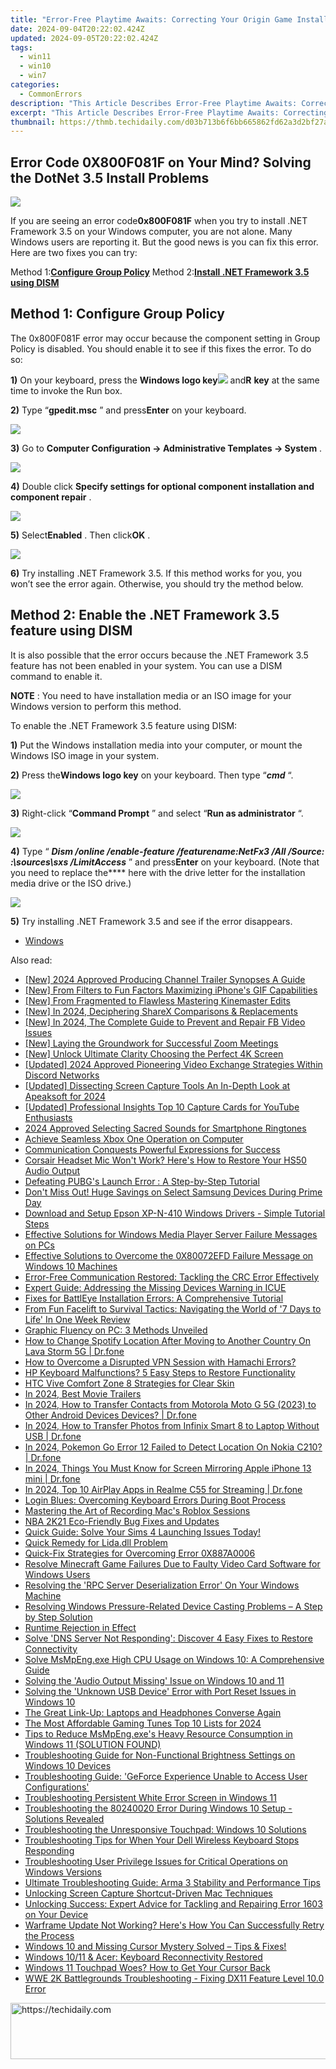 ```yaml
---
title: "Error-Free Playtime Awaits: Correcting Your Origin Game Installation Problems"
date: 2024-09-04T20:22:02.424Z
updated: 2024-09-05T20:22:02.424Z
tags:
  - win11
  - win10
  - win7
categories:
  - CommonErrors
description: "This Article Describes Error-Free Playtime Awaits: Correcting Your Origin Game Installation Problems"
excerpt: "This Article Describes Error-Free Playtime Awaits: Correcting Your Origin Game Installation Problems"
thumbnail: https://thmb.techidaily.com/d03b713b6f6bb665862fd62a3d2bf27a022b75c767766bbee971744ee132695c.jpg
---
```


## Error Code 0X800F081F on Your Mind? Solving the DotNet 3.5 Install Problems

![](https://images.drivereasy.com/wp-content/uploads/2017/09/img_59b8a7b95c3a7.png)

 If you are seeing an error code**0x800F081F** when you try to install .NET Framework 3.5 on your Windows computer, you are not alone. Many Windows users are reporting it. But the good news is you can fix this error. Here are two fixes you can try:

 Method 1:[**Configure Group Policy**](https://tools.techidaily.com/drivereasy/download/)
 Method 2:[**Install .NET Framework 3.5 using DISM**](https://tools.techidaily.com/drivereasy/download/)

## Method 1: Configure Group Policy

 The 0x800F081F error may occur because the component setting in Group Policy is disabled. You should enable it to see if this fixes the error. To do so:

**1)** On your keyboard, press the   **Windows logo key![](https://images.drivereasy.com/wp-content/uploads/2017/08/img_59a516b53b983.png)**  and**R** **key** at the same time to invoke the Run box.

**2)**  Type “**gpedit.msc** ” and press**Enter** on your keyboard.

![](https://images.drivereasy.com/wp-content/uploads/2017/09/img_59b8b46182da0.png)

**3)**  Go to **Computer Configuration -> Administrative Templates -> System** .

![](https://images.drivereasy.com/wp-content/uploads/2017/09/img_59b8b4b628c80.jpg)

**4)** Double click **Specify settings for optional component installation and component repair** .

![](https://images.drivereasy.com/wp-content/uploads/2017/09/img_59b8cb90d9ace.jpg)

**5)** Select**Enabled** . Then click**OK** .

![](https://images.drivereasy.com/wp-content/uploads/2017/09/img_59b8cd1538e66.jpg)

**6)** Try installing .NET Framework 3.5\. If this method works for you, you won’t see the error again. Otherwise, you should try the method below.

## Method 2: Enable the .NET Framework 3.5 feature using DISM

 It is also possible that the error occurs because the .NET Framework 3.5 feature has not been enabled in your system. You can use a DISM command to enable it.

**NOTE** : You need to have installation media or an ISO image for your Windows version to perform this method.

To enable the .NET Framework 3.5 feature using DISM:

**1)** Put the Windows installation media into your computer, or mount the Windows ISO image in your system.

**2)** Press the**Windows logo key** on your keyboard. Then type “**_cmd_** “.

![](https://images.drivereasy.com/wp-content/uploads/2017/09/img_59b7455a57b7b.png)

**3)** Right-click “**Command Prompt** ” and select “**Run as administrator** “.

![](https://images.drivereasy.com/wp-content/uploads/2017/09/img_59b75954000f6.png)

**4)** Type “ _**Dism /online /enable-feature /featurename:NetFx3 /All /Source:**_ **<DRIVE>** _**:\\sources\\sxs /LimitAccess**_ ” and press**Enter** on your keyboard. (Note that you need to replace the**<DRIVE>** here with the drive letter for the installation media drive or the ISO drive.)

![](https://images.drivereasy.com/wp-content/uploads/2017/09/img_59b8d9fc19402.png)

**5)**  Try installing .NET Framework 3.5 and see if the error disappears.

* [Windows](https://tools.techidaily.com/drivereasy/download/)

<ins class="adsbygoogle"
     style="display:block"
     data-ad-format="autorelaxed"
     data-ad-client="ca-pub-7571918770474297"
     data-ad-slot="1223367746"></ins>



<ins class="adsbygoogle"
     style="display:block"
     data-ad-client="ca-pub-7571918770474297"
     data-ad-slot="8358498916"
     data-ad-format="auto"
     data-full-width-responsive="true"></ins>

<span class="atpl-alsoreadstyle">Also read:</span>
<div><ul>
<li><a href="https://youtube-web.techidaily.com/024-approved-producing-channel-trailer-synopses-a-guide/"><u>[New] 2024 Approved  Producing Channel Trailer Synopses  A Guide</u></a></li>
<li><a href="https://some-knowledge.techidaily.com/new-from-filters-to-fun-factors-maximizing-iphones-gif-capabilities/"><u>[New] From Filters to Fun Factors  Maximizing iPhone's GIF Capabilities</u></a></li>
<li><a href="https://some-techniques.techidaily.com/new-from-fragmented-to-flawless-mastering-kinemaster-edits/"><u>[New] From Fragmented to Flawless  Mastering Kinemaster Edits</u></a></li>
<li><a href="https://screen-activity-recording.techidaily.com/new-in-2024-deciphering-sharex-comparisons-and-replacements/"><u>[New] In 2024, Deciphering ShareX  Comparisons & Replacements</u></a></li>
<li><a href="https://facebook-video-recording.techidaily.com/new-in-2024-the-complete-guide-to-prevent-and-repair-fb-video-issues/"><u>[New] In 2024, The Complete Guide to Prevent and Repair FB Video Issues</u></a></li>
<li><a href="https://screen-video-capture.techidaily.com/new-laying-the-groundwork-for-successful-zoom-meetings/"><u>[New] Laying the Groundwork for Successful Zoom Meetings</u></a></li>
<li><a href="https://some-approaches.techidaily.com/new-unlock-ultimate-clarity-choosing-the-perfect-4k-screen/"><u>[New] Unlock Ultimate Clarity  Choosing the Perfect 4K Screen</u></a></li>
<li><a href="https://discord-videos.techidaily.com/updated-2024-approved-pioneering-video-exchange-strategies-within-discord-networks/"><u>[Updated] 2024 Approved  Pioneering Video Exchange Strategies Within Discord Networks</u></a></li>
<li><a href="https://digital-screen-recording.techidaily.com/updated-dissecting-screen-capture-tools-an-in-depth-look-at-apeaksoft-for-2024/"><u>[Updated] Dissecting Screen Capture Tools  An In-Depth Look at Apeaksoft for 2024</u></a></li>
<li><a href="https://eaxpv-info.techidaily.com/updated-professional-insights-top-10-capture-cards-for-youtube-enthusiasts/"><u>[Updated] Professional Insights  Top 10 Capture Cards for YouTube Enthusiasts</u></a></li>
<li><a href="https://article-files.techidaily.com/2024-approved-selecting-sacred-sounds-for-smartphone-ringtones/"><u>2024 Approved  Selecting Sacred Sounds for Smartphone Ringtones</u></a></li>
<li><a href="https://common-error.techidaily.com/achieve-seamless-xbox-one-operation-on-computer/"><u>Achieve Seamless Xbox One Operation on Computer</u></a></li>
<li><a href="https://extra-hints.techidaily.com/communication-conquests-powerful-expressions-for-success/"><u>Communication Conquests  Powerful Expressions for Success</u></a></li>
<li><a href="https://common-error.techidaily.com/corsair-headset-mic-wont-work-heres-how-to-restore-your-hs50-audio-output/"><u>Corsair Headset Mic Won't Work? Here's How to Restore Your HS50 Audio Output</u></a></li>
<li><a href="https://common-error.techidaily.com/defeating-pubgs-launch-error-a-step-by-step-tutorial/"><u>Defeating PUBG's Launch Error : A Step-by-Step Tutorial</u></a></li>
<li><a href="https://buynow-info.techidaily.com/dont-miss-out-huge-savings-on-select-samsung-devices-during-prime-day/"><u>Don't Miss Out! Huge Savings on Select Samsung Devices During Prime Day</u></a></li>
<li><a href="https://driver-download.techidaily.com/download-and-setup-epson-xp-n-410-windows-drivers-simple-tutorial-steps/"><u>Download and Setup Epson XP-N-410 Windows Drivers - Simple Tutorial Steps</u></a></li>
<li><a href="https://common-error.techidaily.com/effective-solutions-for-windows-media-player-server-failure-messages-on-pcs/"><u>Effective Solutions for Windows Media Player Server Failure Messages on PCs</u></a></li>
<li><a href="https://common-error.techidaily.com/effective-solutions-to-overcome-the-0x80072efd-failure-message-on-windows-10-machines/"><u>Effective Solutions to Overcome the 0X80072EFD Failure Message on Windows 10 Machines</u></a></li>
<li><a href="https://common-error.techidaily.com/error-free-communication-restored-tackling-the-crc-error-effectively/"><u>Error-Free Communication Restored: Tackling the CRC Error Effectively</u></a></li>
<li><a href="https://common-error.techidaily.com/expert-guide-addressing-the-missing-devices-warning-in-icue/"><u>Expert Guide: Addressing the Missing Devices Warning in ICUE</u></a></li>
<li><a href="https://common-error.techidaily.com/fixes-for-battleye-installation-errors-a-comprehensive-tutorial/"><u>Fixes for BattlEye Installation Errors: A Comprehensive Tutorial</u></a></li>
<li><a href="https://buynow-help.techidaily.com/from-fun-facelift-to-survival-tactics-navigating-the-world-of-7-days-to-life-in-one-week-review/"><u>From Fun Facelift to Survival Tactics: Navigating the World of '7 Days to Life' In One Week Review</u></a></li>
<li><a href="https://driver-install.techidaily.com/graphic-fluency-on-pc-3-methods-unveiled/"><u>Graphic Fluency on PC: 3 Methods Unveiled</u></a></li>
<li><a href="https://fake-location.techidaily.com/how-to-change-spotify-location-after-moving-to-another-country-on-lava-storm-5g-drfone-by-drfone-virtual-android/"><u>How to Change Spotify Location After Moving to Another Country On Lava Storm 5G | Dr.fone</u></a></li>
<li><a href="https://common-error.techidaily.com/how-to-overcome-a-disrupted-vpn-session-with-hamachi-errors/"><u>How to Overcome a Disrupted VPN Session with Hamachi Errors?</u></a></li>
<li><a href="https://common-error.techidaily.com/hp-keyboard-malfunctions-5-easy-steps-to-restore-functionality/"><u>HP Keyboard Malfunctions? 5 Easy Steps to Restore Functionality</u></a></li>
<li><a href="https://fox-http.techidaily.com/htc-vive-comfort-zone-8-strategies-for-clear-skin/"><u>HTC Vive Comfort Zone  8 Strategies for Clear Skin</u></a></li>
<li><a href="https://extra-hints.techidaily.com/in-2024-best-movie-trailers/"><u>In 2024, Best Movie Trailers</u></a></li>
<li><a href="https://android-transfer.techidaily.com/in-2024-how-to-transfer-contacts-from-motorola-moto-g-5g-2023-to-other-android-devices-devices-drfone-by-drfone-transfer-from-android-transfer-from-android/"><u>In 2024, How to Transfer Contacts from Motorola Moto G 5G (2023) to Other Android Devices Devices? | Dr.fone</u></a></li>
<li><a href="https://android-transfer.techidaily.com/in-2024-how-to-transfer-photos-from-infinix-smart-8-to-laptop-without-usb-drfone-by-drfone-transfer-from-android-transfer-from-android/"><u>In 2024, How to Transfer Photos from Infinix Smart 8 to Laptop Without USB | Dr.fone</u></a></li>
<li><a href="https://android-pokemon-go.techidaily.com/in-2024-pokemon-go-error-12-failed-to-detect-location-on-nokia-c210-drfone-by-drfone-virtual-android/"><u>In 2024, Pokemon Go Error 12 Failed to Detect Location On Nokia C210? | Dr.fone</u></a></li>
<li><a href="https://screen-mirror.techidaily.com/in-2024-things-you-must-know-for-screen-mirroring-apple-iphone-13-mini-drfone-by-drfone-ios/"><u>In 2024, Things You Must Know for Screen Mirroring Apple iPhone 13 mini | Dr.fone</u></a></li>
<li><a href="https://screen-mirror.techidaily.com/in-2024-top-10-airplay-apps-in-realme-c55-for-streaming-drfone-by-drfone-android/"><u>In 2024, Top 10 AirPlay Apps in Realme C55 for Streaming | Dr.fone</u></a></li>
<li><a href="https://common-error.techidaily.com/login-blues-overcoming-keyboard-errors-during-boot-process/"><u>Login Blues: Overcoming Keyboard Errors During Boot Process</u></a></li>
<li><a href="https://desktop-recording.techidaily.com/mastering-the-art-of-recording-macs-roblox-sessions/"><u>Mastering the Art of Recording Mac's Roblox Sessions</u></a></li>
<li><a href="https://common-error.techidaily.com/nba-2k21-eco-friendly-bug-fixes-and-updates/"><u>NBA 2K21 Eco-Friendly Bug Fixes and Updates</u></a></li>
<li><a href="https://common-error.techidaily.com/quick-guide-solve-your-sims-4-launching-issues-today/"><u>Quick Guide: Solve Your Sims 4 Launching Issues Today!</u></a></li>
<li><a href="https://common-error.techidaily.com/quick-remedy-for-lidadll-problem/"><u>Quick Remedy for Lida.dll Problem</u></a></li>
<li><a href="https://common-error.techidaily.com/quick-fix-strategies-for-overcoming-error-0x887a0006/"><u>Quick-Fix Strategies for Overcoming Error 0X887A0006</u></a></li>
<li><a href="https://common-error.techidaily.com/resolve-minecraft-game-failures-due-to-faulty-video-card-software-for-windows-users/"><u>Resolve Minecraft Game Failures Due to Faulty Video Card Software for Windows Users</u></a></li>
<li><a href="https://common-error.techidaily.com/resolving-the-rpc-server-deserialization-error-on-your-windows-machine/"><u>Resolving the 'RPC Server Deserialization Error' On Your Windows Machine</u></a></li>
<li><a href="https://common-error.techidaily.com/resolving-windows-pressure-related-device-casting-problems-a-step-by-step-solution/"><u>Resolving Windows Pressure-Related Device Casting Problems – A Step by Step Solution</u></a></li>
<li><a href="https://common-error.techidaily.com/runtime-rejection-in-effect/"><u>Runtime Rejection in Effect</u></a></li>
<li><a href="https://common-error.techidaily.com/solve-dns-server-not-responding-discover-4-easy-fixes-to-restore-connectivity/"><u>Solve 'DNS Server Not Responding': Discover 4 Easy Fixes to Restore Connectivity</u></a></li>
<li><a href="https://common-error.techidaily.com/solve-msmpengexe-high-cpu-usage-on-windows-10-a-comprehensive-guide/"><u>Solve MsMpEng.exe High CPU Usage on Windows 10: A Comprehensive Guide</u></a></li>
<li><a href="https://common-error.techidaily.com/solving-the-audio-output-missing-issue-on-windows-10-and-11/"><u>Solving the 'Audio Output Missing' Issue on Windows 10 and 11</u></a></li>
<li><a href="https://common-error.techidaily.com/solving-the-unknown-usb-device-error-with-port-reset-issues-in-windows-10/"><u>Solving the 'Unknown USB Device' Error with Port Reset Issues in Windows 10</u></a></li>
<li><a href="https://common-error.techidaily.com/the-great-link-up-laptops-and-headphones-converse-again/"><u>The Great Link-Up: Laptops and Headphones Converse Again</u></a></li>
<li><a href="https://some-guidance.techidaily.com/the-most-affordable-gaming-tunes-top-10-lists-for-2024/"><u>The Most Affordable Gaming Tunes  Top 10 Lists for 2024</u></a></li>
<li><a href="https://common-error.techidaily.com/tips-to-reduce-msmpengexes-heavy-resource-consumption-in-windows-11-solution-found/"><u>Tips to Reduce MsMpEng.exe's Heavy Resource Consumption in Windows 11 (SOLUTION FOUND)</u></a></li>
<li><a href="https://common-error.techidaily.com/troubleshooting-guide-for-non-functional-brightness-settings-on-windows-10-devices/"><u>Troubleshooting Guide for Non-Functional Brightness Settings on Windows 10 Devices</u></a></li>
<li><a href="https://common-error.techidaily.com/troubleshooting-guide-geforce-experience-unable-to-access-user-configurations/"><u>Troubleshooting Guide: 'GeForce Experience Unable to Access User Configurations'</u></a></li>
<li><a href="https://common-error.techidaily.com/troubleshooting-persistent-white-error-screen-in-windows-11/"><u>Troubleshooting Persistent White Error Screen in Windows 11</u></a></li>
<li><a href="https://common-error.techidaily.com/troubleshooting-the-80240020-error-during-windows-10-setup-solutions-revealed/"><u>Troubleshooting the 80240020 Error During Windows 10 Setup - Solutions Revealed</u></a></li>
<li><a href="https://common-error.techidaily.com/troubleshooting-the-unresponsive-touchpad-windows-10-solutions/"><u>Troubleshooting the Unresponsive Touchpad: Windows 10 Solutions</u></a></li>
<li><a href="https://common-error.techidaily.com/troubleshooting-tips-for-when-your-dell-wireless-keyboard-stops-responding/"><u>Troubleshooting Tips for When Your Dell Wireless Keyboard Stops Responding</u></a></li>
<li><a href="https://common-error.techidaily.com/troubleshooting-user-privilege-issues-for-critical-operations-on-windows-versions/"><u>Troubleshooting User Privilege Issues for Critical Operations on Windows Versions</u></a></li>
<li><a href="https://win-blog.techidaily.com/ultimate-troubleshooting-guide-arma-3-stability-and-performance-tips/"><u>Ultimate Troubleshooting Guide: Arma 3 Stability and Performance Tips</u></a></li>
<li><a href="https://remote-screen-capture.techidaily.com/unlocking-screen-capture-shortcut-driven-mac-techniques/"><u>Unlocking Screen Capture  Shortcut-Driven Mac Techniques</u></a></li>
<li><a href="https://common-error.techidaily.com/unlocking-success-expert-advice-for-tackling-and-repairing-error-1603-on-your-device/"><u>Unlocking Success: Expert Advice for Tackling and Repairing Error 1603 on Your Device</u></a></li>
<li><a href="https://common-error.techidaily.com/warframe-update-not-working-heres-how-you-can-successfully-retry-the-process/"><u>Warframe Update Not Working? Here's How You Can Successfully Retry the Process</u></a></li>
<li><a href="https://common-error.techidaily.com/windows-10-and-missing-cursor-mystery-solved-tips-and-fixes/"><u>Windows 10 and Missing Cursor Mystery Solved – Tips & Fixes!</u></a></li>
<li><a href="https://common-error.techidaily.com/windows-1011-and-acer-keyboard-reconnectivity-restored/"><u>Windows 10/11 & Acer: Keyboard Reconnectivity Restored</u></a></li>
<li><a href="https://common-error.techidaily.com/windows-11-touchpad-woes-how-to-get-your-cursor-back/"><u>Windows 11 Touchpad Woes? How to Get Your Cursor Back</u></a></li>
<li><a href="https://common-error.techidaily.com/wwe-2k-battlegrounds-troubleshooting-fixing-dx11-feature-level-100-error/"><u>WWE 2K Battlegrounds Troubleshooting - Fixing DX11 Feature Level 10.0 Error</u></a></li>
</ul></div>

<!-- affiliate ads begin -->
<a href="https://aligracehair.sjv.io/c/5597632/1885932/19272" target="_top" id="1885932">
  <img src="//a.impactradius-go.com/display-ad/19272-1885932" border="0" alt="https://techidaily.com" width="728" height="90"/>
</a>
<img height="0" width="0" src="https://aligracehair.sjv.io/i/5597632/1885932/19272" style="position:absolute;visibility:hidden;" border="0" />
<!-- affiliate ads end -->